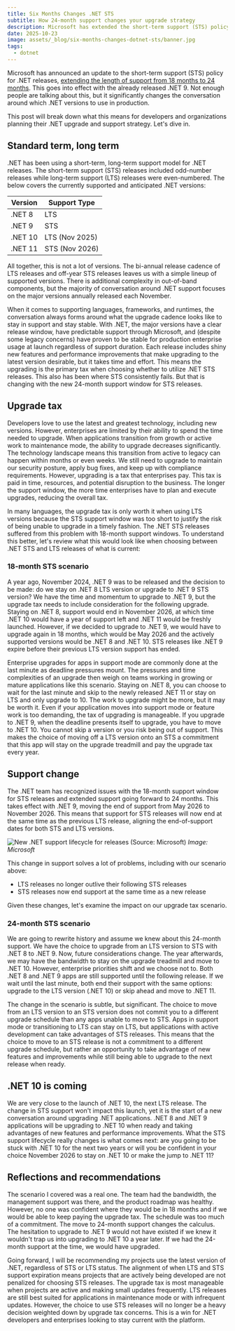 ```yaml
---
title: Six Months Changes .NET STS
subtitle: How 24-month support changes your upgrade strategy
description: Microsoft has extended the short-term support (STS) policy for .NET, providing 24 months of support for each release. Let's dive into what this means for enterprise developers planning their upgrade and support strategy.
date: 2025-10-23
image: assets/_blog/six-months-changes-dotnet-sts/banner.jpg
tags:
  - dotnet
---
```


Microsoft has announced an update to the short-term support (STS) policy for .NET releases, [extending the length of support from 18 months to 24 months](https://devblogs.microsoft.com/dotnet/dotnet-sts-releases-supported-for-24-months/). This goes into effect with the already released .NET 9. Not enough people are talking about this, but it significantly changes the conversation around which .NET versions to use in production.

This post will break down what this means for developers and organizations planning their .NET upgrade and support strategy. Let's dive in.

## Standard term, long term

.NET has been using a short-term, long-term support model for .NET releases. The short-term support (STS) releases included odd-number releases while long-term support (LTS) releases were even-numbered. The below covers the currently supported and anticipated .NET versions:

| Version |  Support Type  |
|---------|----------------|
| .NET 8  | LTS            |
| .NET 9  | STS            |
| .NET 10 | LTS (Nov 2025) |
| .NET 11 | STS (Nov 2026) |

All together, this is not a lot of versions. The bi-annual release cadence of LTS releases and off-year STS releases leaves us with a simple lineup of supported versions. There is additional complexity in out-of-band components, but the majority of conversation around .NET support focuses on the major versions annually released each November.

When it comes to supporting languages, frameworks, and runtimes, the conversation always forms around what the upgrade cadence looks like to stay in support and stay stable. With .NET, the major versions have a clear release window, have predictable support through Microsoft, and (despite some legacy concerns) have proven to be stable for production enterprise usage at launch regardless of support duration. Each release includes shiny new features and performance improvements that make upgrading to the latest version desirable, but it takes time and effort. This means the upgrading is the primary tax when choosing whether to utilize .NET STS releases. This also has been where STS consistently fails. But that is changing with the new 24-month support window for STS releases.

## Upgrade tax

Developers love to use the latest and greatest technology, including new versions. However, enterprises are limited by their ability to spend the time needed to upgrade. When applications transition from growth or active work to maintenance mode, the ability to upgrade decreases significantly. The technology landscape means this transition from active to legacy can happen within months or even weeks. We still need to upgrade to maintain our security posture, apply bug fixes, and keep up with compliance requirements. However, upgrading is a tax that enterprises pay. This tax is paid in time, resources, and potential disruption to the business. The longer the support window, the more time enterprises have to plan and execute upgrades, reducing the overall tax.

In many languages, the upgrade tax is only worth it when using LTS versions because the STS support window was too short to justify the risk of being unable to upgrade in a timely fashion. The .NET STS releases suffered from this problem with 18-month support windows. To understand this better, let's review what this would look like when choosing between .NET STS and LTS releases of what is current:

### 18-month STS scenario

A year ago, November 2024, .NET 9 was to be released and the decision to be made: do we stay on .NET 8 LTS version or upgrade to .NET 9 STS version? We have the time and momentum to upgrade to .NET 9, but the upgrade tax needs to include consideration for the following upgrade. Staying on .NET 8, support would end in November 2026, at which time .NET 10 would have a year of support left and .NET 11 would be freshly launched. However, if we decided to upgrade to .NET 9, we would have to upgrade again in 18 months, which would be May 2026 and the actively supported versions would be .NET 8 and .NET 10. STS releases like .NET 9 expire before their previous LTS version support has ended.

Enterprise upgrades for apps in support mode are commonly done at the last minute as deadline pressures mount. The pressures and time complexities of an upgrade then weigh on teams working in growing or mature applications like this scenario. Staying on .NET 8, you can choose to wait for the last minute and skip to the newly released .NET 11 or stay on LTS and only upgrade to 10. The work to upgrade might be more, but it may be worth it. Even if your application moves into support mode or feature work is too demanding, the tax of upgrading is manageable. If you upgrade to .NET 9, when the deadline presents itself to upgrade, you have to move to .NET 10. You cannot skip a version or you risk being out of support. This makes the choice of moving off a LTS version onto an STS a commitment that this app will stay on the upgrade treadmill and pay the upgrade tax every year.

## Support change

The .NET team has recognized issues with the 18-month support window for STS releases and extended support going forward to 24 months. This takes effect with .NET 9, moving the end of support from May 2026 to November 2026. This means that support for STS releases will now end at the same time as the previous LTS release, aligning the end-of-support dates for both STS and LTS versions.

![New .NET support lifecycle for releases (Source: Microsoft)](/assets/_blog/six-months-changes-dotnet-sts/release_lifecycle.jpg)
*Image: Microsoft*

This change in support solves a lot of problems, including with our scenario above:

- LTS releases no longer outlive their following STS releases
- STS releases now end support at the same time as a new release

Given these changes, let's examine the impact on our upgrade tax scenario.

### 24-month STS scenario

We are going to rewrite history and assume we knew about this 24-month support. We have the choice to upgrade from an LTS version to STS with .NET 8 to .NET 9. Now, future considerations change. The year afterwards, we may have the bandwidth to stay on the upgrade treadmill and move to .NET 10. However, enterprise priorities shift and we choose not to. Both .NET 8 and .NET 9 apps are still supported until the following release. If we wait until the last minute, both end their support with the same options: upgrade to the LTS version (.NET 10) or skip ahead and move to .NET 11.

The change in the scenario is subtle, but significant. The choice to move from an LTS version to an STS version does not commit you to a different upgrade schedule than any apps unable to move to STS. Apps in support mode or transitioning to LTS can stay on LTS, but applications with active development can take advantages of STS releases. This means that the choice to move to an STS release is not a commitment to a different upgrade schedule, but rather an opportunity to take advantage of new features and improvements while still being able to upgrade to the next release when ready.

## .NET 10 is coming

We are very close to the launch of .NET 10, the next LTS release. The change in STS support won't impact this launch, yet it is the start of a new conversation around upgrading .NET applications. .NET 8 and .NET 9 applications will be upgrading to .NET 10 when ready and taking advantages of new features and performance improvements. What the STS support lifecycle really changes is what comes next: are you going to be stuck with .NET 10 for the next two years or will you be confident in your choice November 2026 to stay on .NET 10 or make the jump to .NET 11?

## Reflections and recommendations

The scenario I covered was a real one. The team had the bandwidth, the management support was there, and the product roadmap was healthy. However, no one was confident where they would be in 18 months and if we would be able to keep paying the upgrade tax. The schedule was too much of a commitment. The move to 24-month support changes the calculus. The hesitation to upgrade to .NET 9 would not have existed if we knew it wouldn't trap us into upgrading to .NET 10 a year later. If we had the 24-month support at the time, we would have upgraded.

Going forward, I will be recommending my projects use the latest version of .NET, regardless of STS or LTS status. The alignment of when LTS and STS support expiration means projects that are actively being developed are not penalized for choosing STS releases. The upgrade tax is most manageable when projects are active and making small updates frequently. LTS releases are still best suited for applications in maintenance mode or with infrequent updates. However, the choice to use STS releases will no longer be a heavy decision weighted down by upgrade tax concerns. This is a win for .NET developers and enterprises looking to stay current with the platform.
